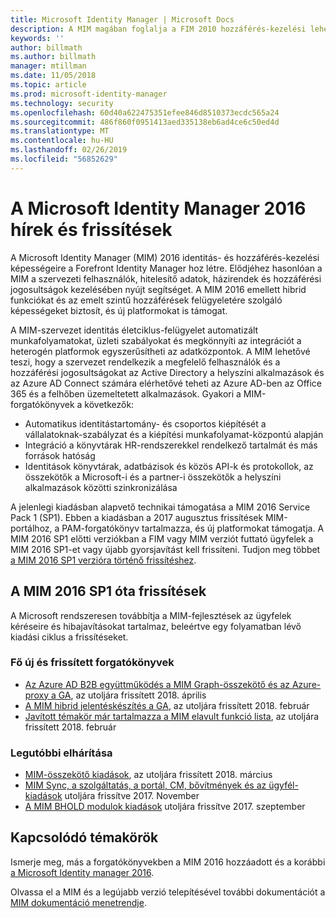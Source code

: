```yaml
---
title: Microsoft Identity Manager | Microsoft Docs
description: A MIM magában foglalja a FIM 2010 hozzáférés-kezelési lehetőségeit és a felhasználók, hitelesítő adatok, szabályzatok és szervezeten belüli hozzáférési jogosultságok kezelésében nyújt segítséget.
keywords: ''
author: billmath
ms.author: billmath
manager: mtillman
ms.date: 11/05/2018
ms.topic: article
ms.prod: microsoft-identity-manager
ms.technology: security
ms.openlocfilehash: 60d40a622475351efee846d8510373ecdc565a24
ms.sourcegitcommit: 486f860f0951413aed335138eb6ad4ce6c50ed4d
ms.translationtype: MT
ms.contentlocale: hu-HU
ms.lasthandoff: 02/26/2019
ms.locfileid: "56852629"
---
```

# <a name="microsoft-identity-manager-2016-news-and-updates"></a>A Microsoft Identity Manager 2016 hírek és frissítések

A Microsoft Identity Manager (MIM) 2016 identitás- és hozzáférés-kezelési képességeire a Forefront Identity Manager hoz létre. Elődjéhez hasonlóan a MIM a szervezeti felhasználók, hitelesítő adatok, házirendek és hozzáférési jogosultságok kezelésében nyújt segítséget.  A MIM 2016 emellett hibrid funkciókat és az emelt szintű hozzáférések felügyeletére szolgáló képességeket biztosít, és új platformokat is támogat.


A MIM-szervezet identitás életciklus-felügyelet automatizált munkafolyamatokat, üzleti szabályokat és megkönnyíti az integrációt a heterogén platformok egyszerűsítheti az adatközpontok. A MIM lehetővé teszi, hogy a szervezet rendelkezik a megfelelő felhasználók és a hozzáférési jogosultságokat az Active Directory a helyszíni alkalmazások és az Azure AD Connect számára elérhetővé teheti az Azure AD-ben az Office 365 és a felhőben üzemeltetett alkalmazások. Gyakori a MIM-forgatókönyvek a következők:
 - Automatikus identitástartomány- és csoportos kiépítését a vállalatoknak-szabályzat és a kiépítési munkafolyamat-központú alapján
 - Integráció a könyvtárak HR-rendszerekkel rendelkező tartalmát és más források hatóság
 - Identitások könyvtárak, adatbázisok és közös API-k és protokollok, az összekötők a Microsoft-i és a partner-i összekötők a helyszíni alkalmazások közötti szinkronizálása

A jelenlegi kiadásban alapvető technikai támogatása a MIM 2016 Service Pack 1 (SP1).  Ebben a kiadásban a 2017 augusztus frissítések MIM-portálhoz, a PAM-forgatókönyv tartalmazza, és új platformokat támogatja.  A MIM 2016 SP1 előtti verziókban a FIM vagy MIM verziót futtató ügyfelek a MIM 2016 SP1-et vagy újabb gyorsjavítást kell frissíteni.  Tudjon meg többet [a MIM 2016 SP1 verzióra történő frissítéshez](./reference/version-history.md).

## <a name="updates-since-mim-2016-sp1"></a>A MIM 2016 SP1 óta frissítések

A Microsoft rendszeresen továbbítja a MIM-fejlesztések az ügyfelek kéréseire és hibajavításokat tartalmaz, beleértve egy folyamatban lévő kiadási ciklus a frissítéseket.

### <a name="major-new-and-updated-scenarios"></a>Fő új és frissített forgatókönyvek

- [Az Azure AD B2B együttműködés a MIM Graph-összekötő és az Azure-proxy a GA](microsoft-identity-manager-2016-graph-b2b-scenario.md), az utoljára frissített 2018. április
- [A MIM hibrid jelentéskészítés a GA](https://cloudblogs.microsoft.com/enterprisemobility/2018/02/23/hybrid-mim-reporting-now-available-in-azure-active-directory/), az utoljára frissített 2018. február
- [Javított témakör már tartalmazza a MIM elavult funkció lista](microsoft-identity-manager-2016-deprecated-features.md), az utoljára frissített 2018. február

### <a name="recent-software-releases"></a>Legutóbbi elhárítása

- [MIM-összekötő kiadások](./reference/microsoft-identity-manager-2016-connector-version-history.md), az utoljára frissített 2018. március
- [MIM Sync, a szolgáltatás, a portál, CM, bővítmények és az ügyfél-kiadások](./reference/version-history.md) utoljára frissítve 2017. November
- [A MIM BHOLD modulok kiadások](./reference/version-bhold-history.md) utoljára frissítve 2017. szeptember




## <a name="related-topics"></a>Kapcsolódó témakörök

Ismerje meg, más a forgatókönyvekben a MIM 2016 hozzáadott és a korábbi [a Microsoft Identity manager 2016](microsoft-identity-manager-2016.md).

Olvassa el a MIM és a legújabb verzió telepítésével további dokumentációt a [MIM dokumentáció menetrendje](https://docs.microsoft.com/en-us/microsoft-identity-manager/).

